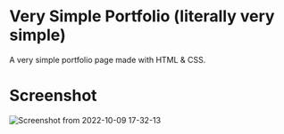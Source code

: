 # Very Simple Portfolio (literally very simple)

A very simple portfolio page made with HTML & CSS.

# Screenshot 

![Screenshot from 2022-10-09 17-32-13](https://user-images.githubusercontent.com/89348788/194756043-f7b22e48-d5ec-4951-9f2b-a849e7d05038.png)
